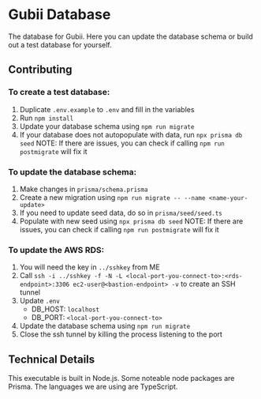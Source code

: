 # Gubii Database
The database for Gubii. Here you can update the database schema or build out a test database for yourself.

## Contributing
### To create a test database:
1. Duplicate `.env.example` to `.env` and fill in the variables
2. Run `npm install`
3. Update your database schema using `npm run migrate`
4. If your database does not autopopulate with data, run `npx prisma db seed`
   NOTE: If there are issues, you can check if calling `npm run postmigrate` will fix it

### To update the database schema:
1. Make changes in `prisma/schema.prisma`
4. Create a new migration using `npm run migrate -- --name <name-your-update>`
3. If you need to update seed data, do so in `prisma/seed/seed.ts`
4. Populate with new seed using `npx prisma db seed`
   NOTE: If there are issues, you can check if calling `npm run postmigrate` will fix it

### To update the AWS RDS:
1. You will need the key in `../sshkey` from ME
2. Call `ssh -i ../sshkey -f -N -L <local-port-you-connect-to>:<rds-endpoint>:3306 ec2-user@<bastion-endpoint> -v` to create an SSH tunnel
3. Update `.env`
   - DB_HOST: `localhost`
   - DB_PORT: `<local-port-you-connect-to>`
4. Update the database schema using `npm run migrate`
5. Close the ssh tunnel by killing the process listening to the port

## Technical Details
This executable is built in Node.js.
Some noteable node packages are Prisma.
The languages we are using are TypeScript.